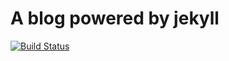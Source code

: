 # A blog powered by jekyll

[![Build Status](https://travis-ci.org/stdint/stdint.github.io.svg?branch=develop)](https://travis-ci.org/stdint/stdint.github.io)
